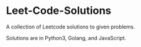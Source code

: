 # Leet-Code-Solutions
A collection of Leetcode solutions to given problems.

Solutions are in Python3, Golang, and JavaScript.